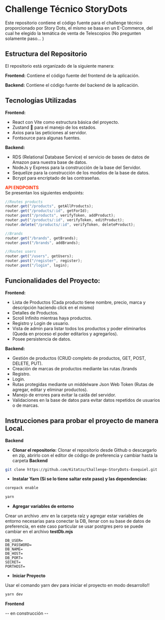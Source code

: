 # Challenge Técnico StoryDots

Este repositorio contiene el código fuente para el challenge técnico proporcionado por Story Dots, el mismo se basa en un E-Commerce, del cual he elegido la temática de venta de Telescopios (No pregunten solamente paso... )

## Estructura del Repositorio

El repositorio está organizado de la siguiente manera:

**Frontend:** Contiene el código fuente del frontend de la aplicación.

**Backend:** Contiene el código fuente del backend de la aplicación.


## Tecnologías Utilizadas

**Frontend:**

- React con Vite como estructura básica del proyecto.
- Zustand 🐻 para el manejo de los estados.
- Axios para las peticiones al servidor.
- Fontsource para algunas fuentes.

**Backend:**

- RDS (Relational Database Service) el servicio de bases de datos de Amazon para nuestra base de datos.
- NodeJs y Express para la construcción de la base del Servidor.
- Sequelize para la construcción de los modelos de la base de datos.
- Bcrypt para encriptado de las contraseñas.

<span style="color:#FF3308"> **API ENDPOINTS** </span>  
Se presentan los siguientes endpoints:

```javascript
//Routes products
router.get("/products", getAllProducts);
router.get("/products/:id", getForId);
router.post("/products", verifyToken, addProduct);
router.put("/products/:id", verifyToken, editProduct);
router.delete("/products/:id", verifyToken, deleteProduct);

//Brands
router.get("/brands", getBrands);
router.post("/brands", addBrands);

//Routes users
router.get("/users", getUsers);
router.post("/register", register);
router.post("/login", login);
```

## Funcionalidades del Proyecto:

**Frontend:**

- Lista de Productos (Cada producto tiene nombre, precio, marca y descripción haciendo click en el mismo)
- Detalles de Productos.
- Scroll Infinito mientras haya productos.
- Registro y Login de usuario.
- Vista de admin para listar todos los productos y poder eliminarlos (Queda en proceso el poder editarlos y agregarlos).
- Posee persistencia de datos.

**Backend:**

- Gestión de productos (CRUD completo de productos, GET, POST, DELETE, PUT).
- Creación de marcas de productos mediante las rutas /brands
- Registro.
- Login.
- Rutas protegidas mediante un middelware Json Web Token (Rutas de agregar, editar y eliminar productos).
- Manejo de errores para evitar la caída del servidor.
- Validaciones en la base de datos para evitar datos repetidos de usuarios o de marcas.

## Instrucciones para probar el proyecto de manera Local.

**Backend**

- **Clonar el repositorio:**
  Clonar el repositorio desde Github o descargarlo en zip, abrirlo con el editor de código de preferencia y cambiar hasta la carpeta **Backend**

```bash
git clone https://github.com/Kitatzu/Challenge-StoryDots-Exequiel.git
```

- **Instalar Yarn (Si se lo tiene saltar este paso) y las dependencias:**

```bash
corepack enable
```

```bash
yarn
```

- **Agregar variables de entorno**

Crear un archivo .env en la carpeta raíz y agregar estar variables de entorno necesarias para conectar la DB, llenar con su base de datos de preferencia, en este caso particular se usar postgres pero se puede cambiar en el archivo **testDb.mjs**

```
DB_USER=
DB_PASSWORD=
DB_NAME=
DB_HOST=
DB_PORT=
SECRET=
PORTHOST=
```

- **Iniciar Proyecto**

Usar el comando yarn dev para iniciar el proyecto en modo desarrollo!!

```bash
yarn dev
```

**Frontend**

-- en construcción --
